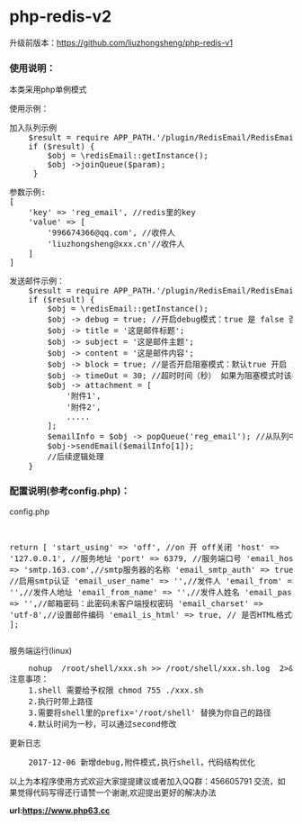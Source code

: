 # php-redis-v2
升级前版本：<a href='https://github.com/liuzhongsheng/php-redis-v1'>https://github.com/liuzhongsheng/php-redis-v1</a>
<h3>使用说明：</h3>
<p>本类采用php单例模式</p>
<p>使用示例：</p>
<pre>加入队列示例
    $result = require APP_PATH.'/plugin/RedisEmail/RedisEmail.class.php';
    if ($result) {
        $obj = \redisEmail::getInstance();
        $obj ->joinQueue($param);
     }   
</pre>

<pre>
参数示例:
[
    'key' => 'reg_email', //redis里的key
    'value' => [
        '996674366@qq.com', //收件人
        'liuzhongsheng@xxx.cn'//收件人
    ]
]
</pre>
<pre>发送邮件示例：
    $result = require APP_PATH.'/plugin/RedisEmail/RedisEmail.class.php';
    if ($result) {
        $obj = \redisEmail::getInstance();
        $obj -> debug = true; //开启debug模式：true 是 false 否
        $obj -> title = '这是邮件标题';
        $obj -> subject = '这是邮件主题';
        $obj -> content = '这是邮件内容';
        $obj -> block = true; //是否开启阻塞模式：默认true 开启 false 关闭，如果需要开启可以注释该行
        $obj -> timeOut = 30; //超时时间（秒） 如果为阻塞模式时该参数生效
        $obj -> attachment = [
            '附件1',
            '附件2',
            .....
        ];
        $emailInfo = $obj -> popQueue('reg_email'); //从队列中获取待处理的任务
        $obj->sendEmail($emailInfo[1]);
        //后续逻辑处理
    }
</pre>

<h3>配置说明<span>(参考config.php)</span>：</h3>

<p>config.php<p>
<pre>

return [
    'start_using'       =>  'off',  //on 开 off关闭
    'host'              =>  '127.0.0.1',    //服务地址
    'port'              =>  6379,   //服务端口号
    'email_host'        =>  'smtp.163.com',//smtp服务器的名称
    'email_smtp_auth'   =>  true, //启用smtp认证
    'email_user_name'   =>  '',//发件人
    'email_from'        =>  '',//发件人地址
    'email_from_name'   =>  '',//发件人姓名
    'email_passwrod'    =>  '',//邮箱密码：此密码未客户端授权密码
    'email_charset'     =>  'utf-8',//设置邮件编码
    'email_is_html'     =>  true, // 是否HTML格式邮件
];
</pre>

服务端运行(linux)
<pre>
    nohup  /root/shell/xxx.sh >> /root/shell/xxx.sh.log  2>&1 &
注意事项：
    1.shell 需要给予权限 chmod 755 ./xxx.sh
    2.执行时带上路径
    3.需要将shell里的prefix='/root/shell' 替换为你自己的路径
    4.默认时间为一秒，可以通过second修改
</pre>
更新日志
<br>
<pre>
    2017-12-06 新增debug,附件模式,执行shell，代码结构优化
</pre>
<p>以上为本程序使用方式欢迎大家提提建议或者加入QQ群：456605791 交流，如果觉得代码写得还行请赞一个谢谢,欢迎提出更好的解决办法<p>
<b>url:<a href='https://www.php63.cc'>https://www.php63.cc</a></b>